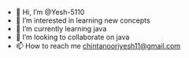 - 👋 Hi, I’m @Yesh-5110
- 👀 I’m interested in learning new concepts
- 🌱 I’m currently learning java
- 💞️ I’m looking to collaborate on java
- 📫 How to reach me chintanooriyesh11@gmail.com

<!---
Yesh-5110/Yesh-5110 is a ✨ special ✨ repository because its `README.md` (this file) appears on your GitHub profile.
You can click the Preview link to take a look at your changes.
--->
